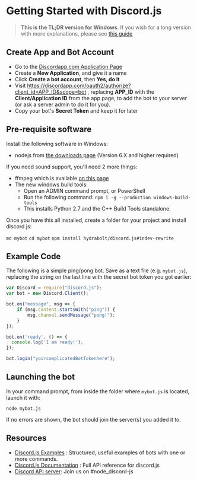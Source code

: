 # Getting Started with Discord.js

> **This is the TL;DR version for Windows**. If you wish for a long version with more explanations, please see [this guide](the-long-version.html)

## Create App and Bot Account

 - Go to the [Discordapp.com Application Page](https://discordapp.com/developers/applications/me)
 - Create a **New Application**, and give it a name
 - Click **Create a bot account**, then **Yes, do it**
 - Visit https://discordapp.com/oauth2/authorize?client_id=APP_ID&scope=bot , replacing **APP_ID** with the **Client/Application ID** from the app page, to add the bot to your server (or ask a server admin to do it for you).
 - Copy your bot's **Secret Token** and keep it for later

## Pre-requisite software

Install the following software in Windows: 

 - nodejs from [the downloads page](https://nodejs.org/en/download/) (Version 6.X and higher required)

If you need sound support, you'll need 2 more things: 

- ffmpeg which is available [on this page](http://adaptivesamples.com/how-to-install-ffmpeg-on-windows/)
- The new windows build tools:
  - Open an ADMIN command prompt, or PowerShell
  - Run the following command: `npm i -g --production windows-build-tools`
  - This installs Python 2.7 and the C++ Build Tools standalone.

Once you have this all installed, create a folder for your project and install discord.js: 

`md mybot`
`cd mybot`
`npm install hydrabolt/discord.js#indev-rewrite`

## Example Code

The following is a simple ping/pong bot. Save as a text file (e.g. `mybot.js`), replacing the string on the last line with the secret bot token you got earlier: 

```js
var Discord = require("discord.js");
var bot = new Discord.Client();

bot.on("message", msg => {
	if (msg.content.startsWith("ping")) {
		msg.channel.sendMessage("pong!");
	}
});

bot.on('ready', () => {
  console.log('I am ready!');
});

bot.login("yourcomplicatedBotTokenhere");
```

## Launching the bot

In your command prompt, from inside the folder where `mybot.js` is located, launch it with: 

`node mybot.js`	

If no errors are shown, the bot should join the server(s) you added it to.

## Resources

 - [Discord.js Examples](https://github.com/hydrabolt/discord.js/tree/master/examples) : Structured, useful examples of bots with one or more commands.
 - [Discord.js Documentation](http://discordjs.readthedocs.io/en/latest/index.html) : Full API reference for discord.js
 - [Discord API server](https://discord.gg/seraph-leblanc-oracle): Join us on #node_discord-js